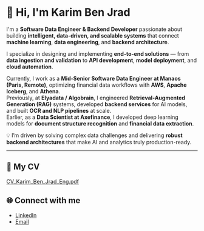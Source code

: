 # 👋 Hi, I'm Karim Ben Jrad

I'm a **Software Data Engineer & Backend Developer** passionate about building **intelligent, data-driven, and scalable systems** that connect **machine learning**, **data engineering**, and **backend architecture**.

I specialize in designing and implementing **end-to-end solutions** — from **data ingestion and validation** to **API development**, **model deployment**, and **cloud automation**.

Currently, I work as a **Mid-Senior Software Data Engineer at Manaos (Paris, Remote)**, optimizing financial data workflows with **AWS**, **Apache Iceberg**, and **Athena**.  
Previously, at **Elyadata / Algobrain**, I engineered **Retrieval-Augmented Generation (RAG)** systems, developed **backend services** for AI models, and built **OCR and NLP pipelines** at scale.  
Earlier, as a **Data Scientist at Axefinance**, I developed deep learning models for **document structure recognition** and **financial data extraction**.

💡 I’m driven by solving complex data challenges and delivering **robust backend architectures** that make AI and analytics truly production-ready.

---


## 📄 My CV
[CV_Karim_Ben_Jrad_Eng.pdf](https://github.com/user-attachments/files/22765544/CV_Karim_Ben_Jrad_Eng.pdf)


## 🌐 Connect with me
- [LinkedIn]([https://www.linkedin.com/in/karimbenjrad](https://www.linkedin.com/in/karim-ben-jrad/))
- [Email](benjrad.karim@gmail.com)
